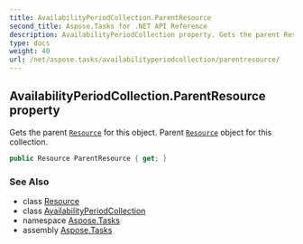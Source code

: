 ```yaml
---
title: AvailabilityPeriodCollection.ParentResource
second_title: Aspose.Tasks for .NET API Reference
description: AvailabilityPeriodCollection property. Gets the parent Resource for this object. Parent Resource object for this collection
type: docs
weight: 40
url: /net/aspose.tasks/availabilityperiodcollection/parentresource/
---
```

## AvailabilityPeriodCollection.ParentResource property

Gets the parent [`Resource`](../../resource/) for this object. Parent [`Resource`](../../resource/) object for this collection.

```csharp
public Resource ParentResource { get; }
```

### See Also

* class [Resource](../../resource/)
* class [AvailabilityPeriodCollection](../)
* namespace [Aspose.Tasks](../../availabilityperiodcollection/)
* assembly [Aspose.Tasks](../../../)


